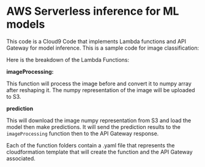 # AWS Serverless inference for ML models

This code is a Cloud9 Code that implements Lambda functions and API Gateway for model inference. This is a sample code for image classification:

Here is the breakdown of the Lambda Functions:

**imageProcessing:**

This function will process the image before and convert it to numpy array after reshaping it. The numpy representation of the image will be uploaded to S3.


**prediction**

This will download the image numpy representation from S3 and load the model then make predictions. It will send the prediction results to the `imageProcessing` function then to the API Gateway response.


Each of the function folders contain a .yaml file that represents the cloudformation template that will create the function and the API Gateway associated.
